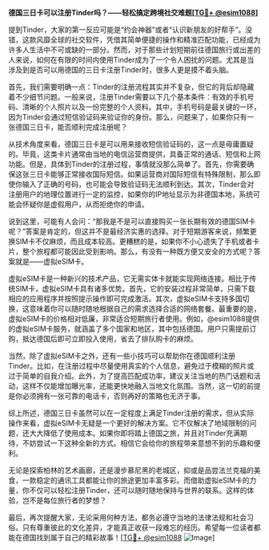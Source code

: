 **德国三日卡可以注册Tinder吗？——轻松搞定跨境社交难题[[TG💪+ @esim1088](https://t.me/s/esim1088)]**

提到Tinder，大家的第一反应可能是“约会神器”或者“认识新朋友的好帮手”。没错，这款风靡全球的社交软件，凭借其简单便捷的操作和精准匹配功能，已经成为许多人生活中不可或缺的一部分。然而，对于那些计划短期前往德国旅行或出差的人来说，如何在有限的时间内使用Tinder成为了一个令人困扰的问题。尤其是当涉及到是否可以用德国的三日卡注册Tinder时，很多人更是摸不着头脑。

首先，我们需要明确一点：Tinder的注册流程其实并不复杂，但它的背后却隐藏着不少细节问题。一般来说，注册Tinder需要以下几个基本条件：有效的手机号码、清晰的个人照片以及一份完整的个人资料。其中，手机号码是最关键的一环，因为Tinder会通过短信验证码来验证你的身份。那么，问题来了，如果你只有一张德国三日卡，能否顺利完成注册呢？

从技术角度来看，德国三日卡是可以用来接收短信验证码的，这一点是毋庸置疑的。毕竟，这类卡片通常由当地的电信运营商提供，具备正常的通话、短信和上网功能。但是，具体到Tinder的注册过程，事情就没那么简单了。首先，你需要确保这张三日卡能够正常接收国际短信。如果运营商对国际短信有特殊限制，那么即使你输入了正确的号码，也可能会导致验证码无法顺利到达。其次，Tinder会对注册用户的地理位置进行一定的监控，如果你的IP地址显示为非德国本地，系统可能会怀疑你是虚假用户，从而拒绝你的申请。

说到这里，可能有人会问：“那我是不是可以直接购买一张长期有效的德国SIM卡呢？”答案是肯定的，但这并不是最经济实惠的选择。对于短期游客来说，频繁更换SIM卡不仅麻烦，而且成本较高。更糟糕的是，如果你不小心遗失了手机或者卡片，整个旅程都可能因此受到影响。那么，有没有一种既方便又安全的方式呢？答案就是——虚拟eSIM卡。

虚拟eSIM卡是一种新兴的技术产品，它无需实体卡就能实现网络连接。相比于传统SIM卡，虚拟eSIM卡具有诸多优势。首先，它的安装过程非常简单，只需下载相应的应用程序并按照提示操作即可完成激活。其次，虚拟eSIM卡支持多国切换，这意味着你可以随时随地根据自己的需求选择合适的网络套餐。最重要的是，虚拟eSIM卡的价格相对低廉，非常适合短期旅行者使用。例如，@esim1088提供的虚拟eSIM卡服务，就涵盖了多个国家和地区，其中包括德国。用户只需提前订购，抵达德国后即可立即投入使用，省去了排队购卡的麻烦。

当然，除了虚拟eSIM卡之外，还有一些小技巧可以帮助你在德国顺利注册Tinder。比如，在注册过程中尽量使用真实的个人信息，避免过于模糊的照片或过于简单的自我介绍。此外，为了提高匹配成功率，建议关注当地的热门话题和活动，这样不仅能增加曝光率，还能更快地融入当地文化氛围。当然，这一切的前提是你必须拥有一张可靠的电话卡，否则再好的策略也无济于事。

综上所述，德国三日卡虽然可以在一定程度上满足Tinder注册的需求，但从实际操作来看，虚拟eSIM卡无疑是一个更好的解决方案。它不仅解决了地域限制的问题，还大大降低了使用成本。如果你即将踏上德国之旅，并且对Tinder充满期待，不妨尝试一下这种全新的方式。相信它会给你的旅程带来意想不到的乐趣和便利。

无论是探索柏林的艺术画廊，还是漫步慕尼黑的老城区，抑或是品尝法兰克福的美食，一款稳定的通讯工具都能让你的旅途更加丰富多彩。而借助虚拟eSIM卡的力量，你不仅可以轻松注册Tinder，还可以随时随地保持与世界的联系。这样的体验，岂不是每位旅行者的梦想？

最后，再次提醒大家，无论采用何种方法，都务必遵守当地的法律法规和社会习俗。只有尊重彼此的文化差异，才能真正收获一段难忘的经历。希望每一位读者都能在德国找到属于自己的精彩故事！[[TG💪+ @esim1088](https://t.me/s/esim1088) ![Image](https://i.postimg.cc/4NQfJmqS/Snipaste-2025-05-13-00-14-12.png)]